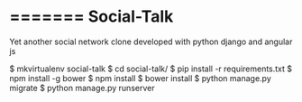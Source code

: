 =======
Social-Talk
===========

Yet another social network clone developed with python django and angular js


$ mkvirtualenv social-talk
$ cd social-talk/
$ pip install -r requirements.txt
$ npm install -g bower
$ npm install
$ bower install
$ python manage.py migrate
$ python manage.py runserver


